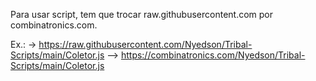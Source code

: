 Para usar script, tem que trocar raw.githubusercontent.com por combinatronics.com.

Ex.:
-> https://raw.githubusercontent.com/Nyedson/Tribal-Scripts/main/Coletor.js
--> https://combinatronics.com/Nyedson/Tribal-Scripts/main/Coletor.js
